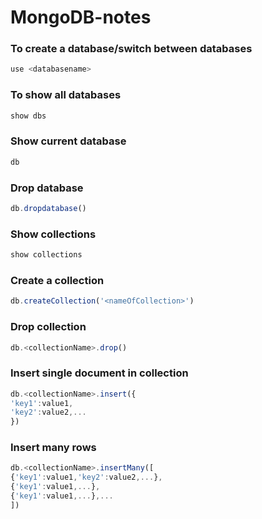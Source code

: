 # MongoDB-notes
### To create a database/switch between databases
```javascript
use <databasename>
```

### To show all databases
```javascript
show dbs
```

### Show current database
```javascript
db
```

### Drop database
```javascript
db.dropdatabase()
```

### Show collections
```javascript
show collections
```

### Create a collection
```javascript
db.createCollection('<nameOfCollection>')
```

### Drop collection
```javascript
db.<collectionName>.drop()
```

### Insert single document in collection
```javascript
db.<collectionName>.insert({
'key1':value1,
'key2':value2,...
})
```

### Insert many rows
```javascript
db.<collectionName>.insertMany([
{'key1':value1,'key2':value2,...},
{'key1':value1,...},
{'key1':value1,...},...
])
```

